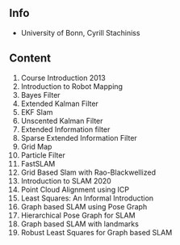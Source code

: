 ## Info
- University of Bonn, Cyrill Stachiniss

## Content
1. Course Introduction 2013
2. Introduction to Robot Mapping
3. Bayes Filter
4. Extended Kalman Filter
5. EKF Slam
6. Unscented Kalman Filter
7. Extended Information filter
8. Sparse Extended Information Filter
9. Grid Map
10. Particle Filter
11. FastSLAM
12. Grid Based Slam with Rao-Blackwellized
13. Introduction to SLAM 2020
14. Point Cloud Alignment using ICP
15. Least Squares: An Informal Introduction
16. Graph based SLAM using Pose Graph
17. Hierarchical Pose Graph for SLAM
18. Graph based SLAM with landmarks
19. Robust Least Squares for Graph based SLAM
